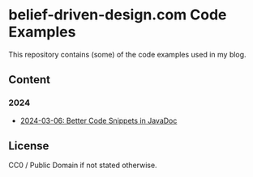 # belief-driven-design.com Code Examples

This repository contains (some) of the code examples used in my blog.

## Content

### 2024

* [2024-03-06: Better Code Snippets in JavaDoc](2024/2024-03-06-better-code-snippets-in-javadoc/README.md)

## License

CC0 / Public Domain if not stated otherwise.